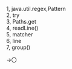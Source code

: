 1, java.util.regex,Pattern  
2, try  
3, Paths.get  
4, readLine()  
5, matcher  
6, line  
7, group()

→〇
